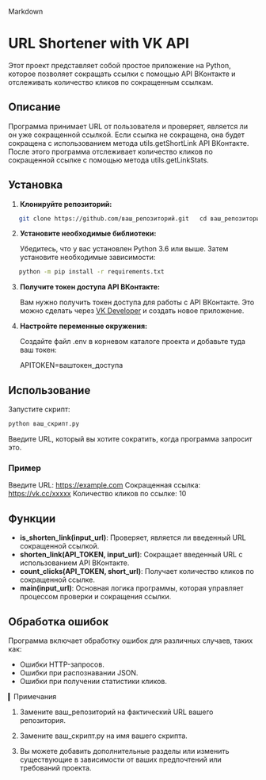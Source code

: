 Markdown

# URL Shortener with VK API

Этот проект представляет собой простое приложение на Python, которое позволяет сокращать ссылки с помощью API ВКонтакте и отслеживать количество кликов по сокращенным ссылкам.

## Описание

Программа принимает URL от пользователя и проверяет, является ли он уже сокращенной ссылкой. Если ссылка не сокращена, она будет сокращена с использованием метода utils.getShortLink API ВКонтакте. После этого программа отслеживает количество кликов по сокращенной ссылке с помощью метода utils.getLinkStats.

## Установка

1. **Клонируйте репозиторий:**

   
```bash
   git clone https://github.com/ваш_репозиторий.git   cd ваш_репозиторий
```   

2. **Установите необходимые библиотеки:**

   Убедитесь, что у вас установлен Python 3.6 или выше. Затем установите необходимые зависимости:

   
```bash
   python -m pip install -r requirements.txt
```   
3. **Получите токен доступа API ВКонтакте:**

   Вам нужно получить токен доступа для работы с API ВКонтакте. Это можно сделать через [VK Developer](https://vk.com/dev) и создать новое приложение.

4. **Настройте переменные окружения:**

   Создайте файл .env в корневом каталоге проекта и добавьте туда ваш токен:

   
   APITOKEN=ваштокен_доступа
   

## Использование

Запустите скрипт:

```bash
python ваш_скрипт.py
```
Введите URL, который вы хотите сократить, когда программа запросит это.

### Пример

Введите URL: https://example.com
Сокращенная ссылка: https://vk.cc/xxxxx
Количество кликов по ссылке: 10

## Функции

- **is_shorten_link(input_url)**: Проверяет, является ли введенный URL сокращенной ссылкой.
- **shorten_link(API_TOKEN, input_url)**: Сокращает введенный URL с использованием API ВКонтакте.
- **count_clicks(API_TOKEN, short_url)**: Получает количество кликов по сокращенной ссылке.
- **main(input_url)**: Основная логика программы, которая управляет процессом проверки и сокращения ссылки.

## Обработка ошибок

Программа включает обработку ошибок для различных случаев, таких как:

- Ошибки HTTP-запросов.
- Ошибки при распознавании JSON.
- Ошибки при получении статистики кликов.


▎Примечания

1. Замените ваш_репозиторий на фактический URL вашего репозитория.

2. Замените ваш_скрипт.py на имя вашего скрипта.

3. Вы можете добавить дополнительные разделы или изменить существующие в зависимости от ваших предпочтений или требований проекта.
